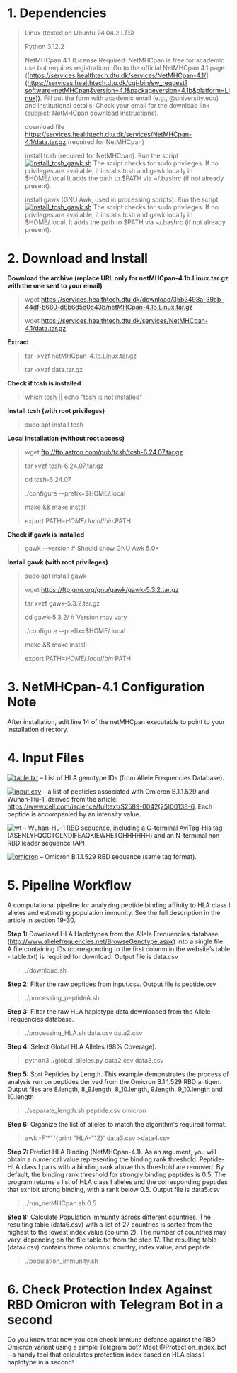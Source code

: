 # 1. Dependencies

>Linux (tested on Ubuntu 24.04.2 LTS)
>
>Python 3.12.2
>
>NetMHCpan 4.1 (License Required: NetMHCpan is free for academic use but requires registration). Go to the official NetMHCpan 4.1 page ([https://services.healthtech.dtu.dk/services/NetMHCpan-4.1/](https://services.healthtech.dtu.dk/cgi-bin/sw_request?software=netMHCpan&version=4.1&packageversion=4.1b&platform=Linux)). Fill out the form with academic email (e.g., @university.edu) and institutional details. Check your email for the download link (subject: NetMHCpan download instructions).
>
>download file https://services.healthtech.dtu.dk/services/NetMHCpan-4.1/data.tar.gz (required for NetMHCpan)
>
>install tcsh (required for NetMHCpan). Run the script  [![install_tcsh_gawk.sh](https://img.shields.io/badge/install_tcsh_gawk.sh-red)](https://github.com/RiMaxim/Coronavirus/blob/main/install_tcsh_gawk.sh) The script checks for sudo privileges. If no privileges are available, it installs tcsh and gawk locally in $HOME/.local It adds the path to $PATH via ~/.bashrc (if not already present).
>
>install gawk (GNU Awk, used in processing scripts). Run the script  [![install_tcsh_gawk.sh](https://img.shields.io/badge/install_tcsh_gawk.sh-red)](https://github.com/RiMaxim/Coronavirus/blob/main/install_tcsh_gawk.sh) The script checks for sudo privileges. If no privileges are available, it installs tcsh and gawk locally in $HOME/.local. It adds the path to $PATH via ~/.bashrc (if not already present).



# 2. Download and Install

**Download the archive (replace URL only for netMHCpan-4.1b.Linux.tar.gz with the one sent to your email)**
>wget https://services.healthtech.dtu.dk/download/35b3498a-39ab-44df-b680-d8b6d5d0c43b/netMHCpan-4.1b.Linux.tar.gz
>
>wget https://services.healthtech.dtu.dk/services/NetMHCpan-4.1/data.tar.gz

**Extract**
>tar -xvzf netMHCpan-4.1b.Linux.tar.gz
>
>tar -xvzf data.tar.gz

**Check if tcsh is installed**
>which tcsh || echo "tcsh is not installed"

**Install tcsh (with root privileges)**
>sudo apt install tcsh

**Local installation (without root access)**
>wget ftp://ftp.astron.com/pub/tcsh/tcsh-6.24.07.tar.gz
>
>tar xvzf tcsh-6.24.07.tar.gz
>
>cd tcsh-6.24.07
>
>./configure --prefix=$HOME/.local
>
>make && make install
>
>export PATH=$HOME/.local/bin:$PATH

**Check if gawk is installed**
>gawk --version  # Should show GNU Awk 5.0+

**Install gawk (with root privileges)**
>sudo apt install gawk
>
>wget https://ftp.gnu.org/gnu/gawk/gawk-5.3.2.tar.gz
>
>tar xvzf gawk-5.3.2.tar.gz
>
>cd gawk-5.3.2/  # Version may vary
>
>./configure --prefix=$HOME/.local
>
>make && make install
>
>export PATH=$HOME/.local/bin:$PATH



# 3. NetMHCpan-4.1 Configuration Note

After installation, edit line 14 of the netMHCpan executable to point to your installation directory.



# 4. Input Files

 [![table.txt](https://img.shields.io/badge/table.txt-green)](https://github.com/RiMaxim/Coronavirus/blob/main/table.txt) – List of HLA genotype IDs (from Allele Frequencies Database).

 [![input.csv](https://img.shields.io/badge/input.csv-green)](https://github.com/RiMaxim/Coronavirus/blob/main/input.csv) – a list of peptides associated with Omicron B.1.1.529 and Wuhan-Hu-1, derived from the article: https://www.cell.com/iscience/fulltext/S2589-0042(25)00133-6. Each peptide is accompanied by an intensity value.

 [![wt](https://img.shields.io/badge/wt-green)](https://github.com/RiMaxim/Coronavirus/blob/main/wt) – Wuhan-Hu-1 RBD sequence, including a C-terminal AviTag-His tag (ASENLYFQGGTGLNDIFEAQKIEWHETGHHHHHH) and an N-terminal non-RBD leader sequence (AP).

 [![omicron](https://img.shields.io/badge/omicron-green)](https://github.com/RiMaxim/Coronavirus/blob/main/omicron) – Omicron B.1.1.529 RBD sequence (same tag format).



# 5. Pipeline Workflow
A computational pipeline for analyzing peptide binding affinity to HLA class I alleles and estimating population immunity. See the full description in the article in section 19-30.

**Step 1:** Download HLA Haplotypes from the Allele Frequencies database (http://www.allelefrequencies.net/BrowseGenotype.aspx) into a single file. A file containing IDs (corresponding to the first column in the website’s table - table.txt) is required for download. Output file is data.csv

>./download.sh

**Step 2:** Filter the raw peptides from input.csv. Output file is peptide.csv

>./processing_peptideA.sh

**Step 3:** Filter the raw HLA haplotype data downloaded from the Allele Frequencies database.

>./processing_HLA.sh data.csv data2.csv

**Step 4:** Select Global HLA Alleles (98% Coverage).

>python3 ./global_alleles.py data2.csv data3.csv

**Step 5:** Sort Peptides by Length. This example demonstrates the process of analysis run on peptides derived from the Omicron B.1.1.529 RBD antigen. Output files are 8.length, 8_9.length, 8_10.length, 9.length, 9_10.length and 10.length

>./separate_length.sh peptide.csv omicron

**Step 6:** Organize the list of alleles to match the algorithm’s required format.
>awk -F'*' '{print "HLA-"$1$2}' data3.csv >data4.csv

**Step 7:** Predict HLA Binding (NetMHCpan-4.1). As an argument, you will obtain a numerical value representing the binding rank threshold. Peptide-HLA class I pairs with a binding rank above this threshold are removed. By default, the binding rank threshold for strongly binding peptides is 0.5. The program returns a list of HLA class I alleles and the corresponding peptides that exhibit strong binding, with a rank below 0.5. Output file is data5.csv 

>./run_netMHCpan.sh 0.5

**Step 8:** Calculate Population Immunity across different countries. The resulting table (data6.csv) with a list of 27 countries is sorted from the highest to the lowest index value (column 2). The number of countries may vary, depending on the file table.txt from the step 17. The resulting table (data7.csv) contains three columns: country, index value, and peptide.

>./population_immunity.sh


# 6. Check Protection Index Against RBD Omicron with Telegram Bot in a second

Do you know that now you can check immune defense against the RBD Omicron variant using a simple Telegram bot? Meet @Protection_index_bot – a handy tool that calculates protection index based on HLA class I haplotype in a second!
